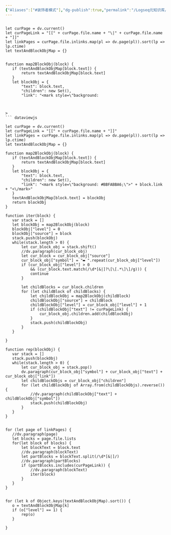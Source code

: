 ```yaml
---
{"Aliases":["#装饰者模式"],"dg-publish":true,"permalink":"/Logseq元知识库/pages/装饰者模式/","dgPassFrontmatter":true}
---
```




 ``` dataviewjs

let curPage = dv.current()
let curPageLink = "[[" + curPage.file.name + "\|" + curPage.file.name + "]]"
let linkPages = curPage.file.inlinks.map(pl => dv.page(pl)).sort(lp => lp.ctime)
let textAndBlockObjMap = {}


function map2BlockObj(block) {
	if (textAndBlockObjMap[block.text]) {
		return textAndBlockObjMap[block.text]
	}
	let blockObj = {
		"text": block.text,
		"children": new Set(),
		"link": "<mark style=\"background:



>
``` dataviewjs

let curPage = dv.current()
let curPageLink = "[[" + curPage.file.name + "]]"
let linkPages = curPage.file.inlinks.map(pl => dv.page(pl)).sort(lp => lp.ctime)
let textAndBlockObjMap = {}

function map2BlockObj(block) {
	if (textAndBlockObjMap[block.text]) {
		return textAndBlockObjMap[block.text]
	}
	let blockObj = {
		"text": block.text,
		"children": new Set(),
		"link": "<mark style=\"background: #BBFABBA6;\">" + block.link + "<\/mark>"
	}
	textAndBlockObjMap[block.text] = blockObj
	return blockObj
}

function iter(block) {
	var stack = []
	let blockObj = map2BlockObj(block)
	blockObj["level"] = 0 
	blockObj["source"] = block
	stack.push(blockObj)
	while(stack.length > 0) {
		let cur_block_obj = stack.shift()
		//dv.paragraph(cur_block_obj)
		let cur_block = cur_block_obj["source"]
		cur_block_obj["symbol"] = "▬ ".repeat(cur_block_obj["level"])
		if (cur_block_obj["level"] > 0 
			&& (cur_block.text.match(/\d*[&|]?\[\[.*\]\]/g))) {
			continue
		}
		
		let childBlocks = cur_block.children
		for (let childBlock of childBlocks) {
			let childBlockObj = map2BlockObj(childBlock)
			childBlockObj["source"] = childBlock
			childBlockObj["level"] = cur_block_obj["level"] + 1
			if (childBlockObj["text"] != curPageLink) {
				cur_block_obj.children.add(childBlockObj)
			}
			stack.push(childBlockObj)
		}
	}
	
}

function rep(blockObj) {
	var stack = []
	stack.push(blockObj)
	while(stack.length > 0) {
		let cur_block_obj = stack.pop()
		dv.paragraph(cur_block_obj["symbol"] + cur_block_obj["text"] + cur_block_obj["link"])
		let childBlockObjs = cur_block_obj["children"]
		for (let childBlockObj of Array.from(childBlockObjs).reverse()) {
		    //dv.paragraph(childBlockObj["text"] + childBlockObj["symbol"])
			stack.push(childBlockObj)
		}
	} 
}


for (let page of linkPages) {
	//dv.paragraph(page)
	let blocks = page.file.lists
	for(let block of blocks) {
		let blockText = block.text
		//dv.paragraph(blockText)
		let partBlocks = blockText.split(/\d*[&|]/)
		//dv.paragraph(partBlocks)
		if (partBlocks.includes(curPageLink)) {
			//dv.paragraph(blockText)
			iter(block)
		}
	}
}


for (let k of Object.keys(textAndBlockObjMap).sort()) {
	o = textAndBlockObjMap[k]
	if (o["level"] == 1) {
		rep(o)
	}

}


```		
>

